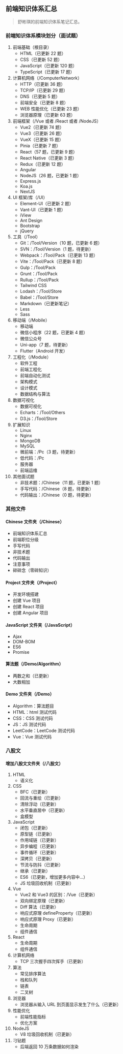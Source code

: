 <!--
 * @Author: Shu Binqi
 * @Date: 2023-02-28 18:37:33
 * @LastEditors: Shu Binqi
 * @LastEditTime: 2023-03-03 17:48:08
 * @Description: 前端面试题汇总
 * @Version: 1.0.0
 * @FilePath: \interviewQuestions\README.md
-->

## 前端知识体系汇总

> 舒彬琪的前端知识体系笔记汇总。

### 前端知识体系模块划分（面试题）

1. 前端基础（根目录）
   - HTML（已更新 22 题）
   - CSS（已更新 52 题）
   - JavaScript（已更新 120 题）
   - TypeScript（已更新 17 题）
2. 计算机网络（/ComputerNetwork）
   - HTTP（已更新 36 题）
   - TCP/IP（已更新 29 题）
   - DNS（已更新 5 题）
   - 前端安全（已更新 8 题）
   - WEB 性能优化（已更新 23 题）
   - 浏览器原理（已更新 63 题）
3. 前端框架（/Vue 或者 /React 或者 /NodeJS）
   - Vue2（已更新 74 题）
   - Vue3（已更新 26 题）
   - VueX（已更新 15 题）
   - Pinia（已更新 7 题）
   - React（57 题，已更新 9 题）
   - React Native（已更新 3 题）
   - Redux（已更新 12 题）
   - Angular
   - NodeJS（26 题，已更新 1 题）
   - Express.js
   - Koa.js
   - NextJS
4. UI 框架/库（/UI）
   - Element-UI（已更新 2 题）
   - Vant-UI（已更新 1 题）
   - iView
   - Ant Design
   - Bootstrap
   - jQuery
5. 工具（/Tool）
   - Git：/Tool/Version（10 题，已更新 6 题）
   - SVN：/Tool/Version（1 题，待更新）
   - Webpack：/Tool/Pack（已更新 13 题）
   - Vite：/Tool/Pack（已更新 8 题）
   - Gulp：/Tool/Pack
   - Grunt：/Tool/Pack
   - Rullup：/Tool/Pack
   - Tailwind CSS
   - Lodash：/Tool/Store
   - Babel：/Tool/Store
   - Markdown（已更新笔记）
   - Less
   - Sass
6. 移动端（/Mobile）
   - 移动端
   - 微信小程序（22 题，已更新 4 题）
   - 微信公众号
   - Uni-app（7 题，待更新）
   - Flutter（Android 开发）
7. 工程化（/Module）
   - 软件工程
   - 前端工程化
   - 前端自动化测试
   - 架构模式
   - 设计模式
   - 数据结构与算法
8. 数据可视化
   - 数据可视化
   - Echarts：/Tool/Others
   - D3.js：/Tool/Store
9. 扩展知识
   - Linux
   - Nginx
   - MongoDB
   - MySQL
   - 微前端：/Pc（3 题，待更新）
   - 低代码：/Pc
   - 服务器
   - 前端运维
10. 其他面试题
    - 非技术题：/Chinese（11 题，已更新 1 题）
    - 手写代码：/Chinese（8 题，待更新）
    - 代码输出：/Chinese（0 题，待更新）

### 其他文件

#### Chinese 文件夹（/Chinese）

- 前端知识体系汇总
- 前端职位分级
- 手写代码
- 非技术题
- 代码输出
- 注意事项
- 碎碎念（零碎知识）

#### Project 文件夹（/Project）

- 开发环境搭建
- 创建 Vue 项目
- 创建 React 项目
- 创建 Angular 项目

#### JavaScript 文件夹（/JavaScript）

- Ajax
- DOM-BOM
- ES6
- Promise

#### 算法题（/Demo/Algorithm）

- 两数之和（已更新）
- 大数相加

#### Demo 文件夹（/Demo）

- Algorithm：算法题目
- HTML：html 测试代码
- CSS：CSS 测试代码
- JS：JS 测试代码
- LeetCode：LeetCode 测试代码
- Vue：Vue 测试代码

### 八股文

#### 增加八股文文件夹（/八股文）

1. HTML
   - 语义化
2. CSS
   - BFC（已更新）
   - 回流与重绘（已更新）
   - 清除浮动（已更新）
   - 水平垂直居中（已更新）
   - 盒模型
3. JavaScript
   - 闭包（已更新）
   - 原型链（已更新）
   - 作用域链（已更新）
   - 异步编程（已更新）
   - 事件循环（已更新）
   - 深拷贝（已更新）
   - 节流与防抖（已更新）
   - 继承（已更新）
   - ES6（已更新，增加更多内容中...）
   - JS 垃圾回收机制（已更新）
4. Vue
   - Vue2 和 Vue3 的区别：/Vue（已更新）
   - 双向绑定原理（已更新）
   - Diff 算法（已更新）
   - 响应式原理 defineProperty（已更新）
   - 响应式原理 Proxy（已更新）
   - 生命周期
   - 组件通信
5. React
   - 生命周期
   - 组件通信
6. 计算机网络
   - TCP 三次握手四次挥手（已更新）
7. 算法
   - 常见排序算法
   - 栈和队列
   - 链表
   - 二叉树
8. 浏览器
   - 浏览器从输入 URL 到页面显示发生了什么（已更新）
9. 性能优化
   - 前端性能指标
   - 优化方案
10. NodeJS
    - V8 垃圾回收机制（已更新）
11. 刁钻题
    - 后端返回 10 万条数据如何渲染
